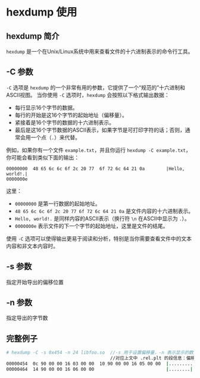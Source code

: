 # hexdump 使用
## hexdump 简介
`hexdump` 是一个在Unix/Linux系统中用来查看文件的十六进制表示的命令行工具。

## -C 参数
`-C` 选项是 `hexdump` 的一个非常有用的参数，它提供了一个“规范的”十六进制和ASCII视图。
当你使用 `-C` 选项时，`hexdump` 会按照以下格式输出数据：

- 每行显示16个字节的数据。
- 每行的开始是这16个字节的起始地址（偏移量）。
- 紧接着是16个字节的数据的十六进制表示。
- 最后是这16个字节数据的ASCII表示，如果字节是可打印字符的话；否则，通常会用一个点（`.`）来代替。

例如，如果你有一个文件 `example.txt`，并且你运行 `hexdump -C example.txt`，你可能会看到类似下面的输出：

```
00000000  48 65 6c 6c 6f 2c 20 77  6f 72 6c 64 21 0a        |Hello, world!.|
0000000e
```

这里：

- `00000000` 是第一行数据的起始地址。
- `48 65 6c 6c 6f 2c 20 77 6f 72 6c 64 21 0a` 是文件内容的十六进制表示。
- `Hello, world!.` 是同样内容的ASCII表示（换行符 `\n` 在ASCII中显示为 `.`）。
- `0000000e` 表示文件的下一个字节的起始地址，这里是文件的结尾。

使用 `-C` 选项可以使得输出更易于阅读和分析，特别是当你需要查看文件中的文本内容和非文本内容时。

## -s 参数
指定开始导出的偏移位置

## -n 参数
指定导出的字节数

## 完整例子
```sh
# hexdump -C -s 0x454 -n 24 libfoo.so  //-s 用于设置偏移量，-n 表示显示的数据量，
                                       //对应上文中 .rel.plt 的段信息：偏移地址为 0x454，size 为 0x18。
00000454  0c 90 00 00 16 03 00 00  10 90 00 00 16 05 00 00  |................|
00000464  14 90 00 00 16 06 00 00                           |........|
```
